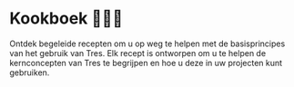 # Kookboek 🍳🧑‍🍳

Ontdek begeleide recepten om u op weg te helpen met de basisprincipes van het gebruik van Tres. Elk recept is ontworpen om u te helpen de kernconcepten van Tres te begrijpen en hoe u deze in uw projecten kunt gebruiken.

<Cookbook />
